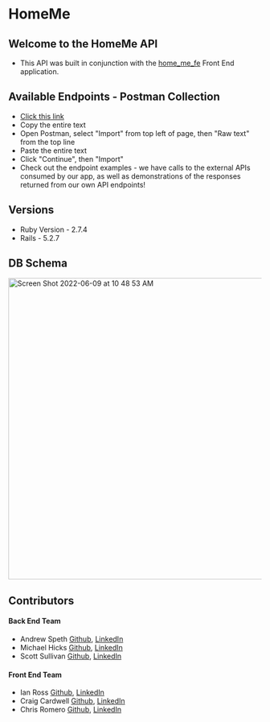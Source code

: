 # HomeMe
## Welcome to the HomeMe API
+ This API was built in conjunction with the [home_me_fe](https://github.com/CLRM1/home_me_fe) Front End application.

## Available Endpoints - Postman Collection
* [Click this link](https://www.getpostman.com/collections/03352a860b564709d906)
* Copy the entire text
* Open Postman, select "Import" from top left of page, then "Raw text" from the top line
* Paste the entire text
* Click "Continue", then "Import"
* Check out the endpoint examples - we have calls to the external APIs consumed by our app, as well as demonstrations of the responses returned from our own API endpoints!

## Versions
* Ruby Version - 2.7.4
* Rails - 5.2.7

## DB Schema
<img width="599" alt="Screen Shot 2022-06-09 at 10 48 53 AM" src="https://user-images.githubusercontent.com/96926479/172904677-29915e82-53b1-4817-b5e2-f38a40d5b23a.png">

## Contributors
#### Back End Team
* Andrew Speth [Github](https://github.com/aspeth), [LinkedIn](https://www.linkedin.com/in/andrew-speth/)
* Michael Hicks [Github](https://github.com/michaeljhicks), [LinkedIn](https://www.linkedin.com/in/michael-hicks-04218511/)
* Scott Sullivan [Github](https://github.com/ScottSullivanltd), [LinkedIn](https://www.linkedin.com/in/scott-sullivan-9394204a/)
#### Front End Team
* Ian Ross [Github](https://github.com/ross-ian28), [LinkedIn](https://www.linkedin.com/in/ross-ian28/)
* Craig Cardwell [Github](https://github.com/Eagerlearn), [LinkedIn](https://www.linkedin.com/in/craiglcardwell/)
* Chris Romero [Github](https://github.com/CLRM1), [LinkedIn](https://www.linkedin.com/in/chris-romero-419702122/)

